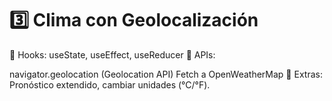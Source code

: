 # 3️⃣ Clima con Geolocalización

🔹 Hooks: useState, useEffect, useReducer
🔹 APIs:

navigator.geolocation (Geolocation API)
Fetch a OpenWeatherMap
🔹 Extras: Pronóstico extendido, cambiar unidades (°C/°F).
